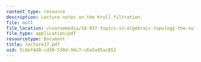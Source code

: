 ```yaml
---
content_type: resource
description: Lecture notes on the Krull filtration.
file: null
file_location: /coursemedia/18-917-topics-in-algebraic-topology-the-sullivan-conjecture-fall-2007/5c8ef4d8cd38530d9dc7c6a5a95ac852_lecture37.pdf
file_type: application/pdf
resourcetype: Document
title: lecture37.pdf
uid: 5c8ef4d8-cd38-530d-9dc7-c6a5a95ac852
---
```

